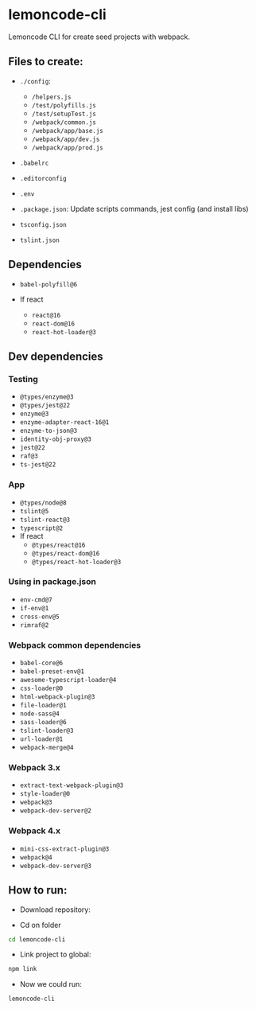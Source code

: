 # lemoncode-cli

Lemoncode CLI for create seed projects with webpack.

## Files to create:
- `./config`:
  - `/helpers.js`
  - `/test/polyfills.js`
  - `/test/setupTest.js`
  - `/webpack/common.js`
  - `/webpack/app/base.js`
  - `/webpack/app/dev.js`
  - `/webpack/app/prod.js`

- `.babelrc`
- `.editorconfig`
- `.env`
- `.package.json`: Update scripts commands, jest config (and install libs)
- `tsconfig.json`
- `tslint.json`

## Dependencies

- `babel-polyfill@6`

- If react
  - `react@16`
  - `react-dom@16`
  - `react-hot-loader@3`

## Dev dependencies

### Testing
- `@types/enzyme@3`
- `@types/jest@22`
- `enzyme@3`
- `enzyme-adapter-react-16@1`
- `enzyme-to-json@3`
- `identity-obj-proxy@3`
- `jest@22`
- `raf@3`
- `ts-jest@22`

### App
- `@types/node@8`
- `tslint@5`
- `tslint-react@3`
- `typescript@2`
- If react
  - `@types/react@16`
  - `@types/react-dom@16`
  - `@types/react-hot-loader@3`

### Using in package.json
- `env-cmd@7`
- `if-env@1`
- `cross-env@5`
- `rimraf@2`

### Webpack common dependencies
- `babel-core@6`
- `babel-preset-env@1`
- `awesome-typescript-loader@4`
- `css-loader@0`
- `html-webpack-plugin@3`
- `file-loader@1`
- `node-sass@4`
- `sass-loader@6`
- `tslint-loader@3`
- `url-loader@1`
- `webpack-merge@4`

### Webpack 3.x
- `extract-text-webpack-plugin@3`
- `style-loader@0`
- `webpack@3`
- `webpack-dev-server@2`

### Webpack 4.x
- `mini-css-extract-plugin@3`
- `webpack@4`
- `webpack-dev-server@3`


## How to run:

- Download repository:

- Cd on folder

```bash
cd lemoncode-cli

```

- Link project to global:

```bash
npm link
```

- Now we could run:

```bash
lemoncode-cli

```
